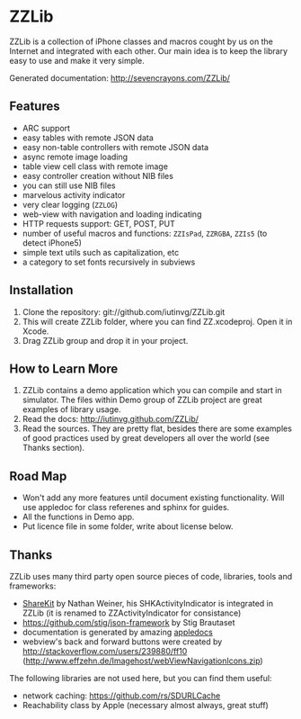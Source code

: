 ZZLib
=====

ZZLib is a collection of iPhone classes and macros cought by us on the Internet
and integrated with each other. Our main idea is to keep the library easy to use and make it very simple.

Generated documentation: http://sevencrayons.com/ZZLib/

Features
--------

- ARC support
- easy tables with remote JSON data
- easy non-table controllers with remote JSON data
- async remote image loading
- table view cell class with remote image
- easy controller creation without NIB files
- you can still use NIB files
- marvelous activity indicator
- very clear logging (`ZZLOG`)
- web-view with navigation and loading indicating
- HTTP requests support: GET, POST, PUT
- number of useful macros and functions: `ZZIsPad`, `ZZRGBA`, `ZZIs5` (to detect iPhone5)
- simple text utils such as capitalization, etc
- a category to set fonts recursively in subviews

Installation
------------

1. Clone the repository:
	git://github.com/iutinvg/ZZLib.git
2. This will create ZZLib folder, where you can find ZZ.xcodeproj. Open it in Xcode.
3. Drag ZZLib group and drop it in your project.

How to Learn More
-----------------

1. ZZLib contains a demo application which you can compile and start in simulator.
   The files within Demo group of ZZLib project are great examples of library usage.
2. Read the docs: http://iutinvg.github.com/ZZLib/
3. Read the sources. They are pretty flat, besides there are some examples of good
   practices used by great developers all over the world (see Thanks section).

Road Map
--------

- Won't add any more features until document existing functionality. Will use appledoc for class referenes and sphinx for guides.
- All the functions in Demo app.
- Put licence file in some folder, write about license below.

Thanks
------

ZZLib uses many third party open source pieces of code, libraries, tools and frameworks:

- [ShareKit](http://getsharekit.com/) by Nathan Weiner, his SHKActivityIndicator is integrated in ZZLib (it is renamed to ZZActivityIndicator for consistance)
- https://github.com/stig/json-framework by Stig Brautaset
- documentation is generated by amazing [appledocs](https://github.com/tomaz/appledoc)
- webview's back and forward buttons were created by http://stackoverflow.com/users/239880/ff10 (http://www.effzehn.de/Imagehost/webViewNavigationIcons.zip)

The following libraries are not used here, but you can find them useful:

- network caching: https://github.com/rs/SDURLCache
- Reachability class by Apple (necessary almost always, great stuff)
